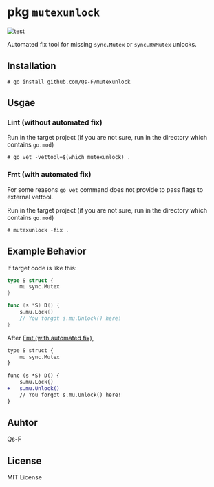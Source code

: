 # pkg `mutexunlock`

![test](../../actions/workflows/test.yml/badge.svg)

Automated fix tool for missing `sync.Mutex` or `sync.RWMutex` unlocks.

## Installation

```
# go install github.com/Qs-F/mutexunlock
```

## Usgae

### Lint (without automated fix)

Run in the target project (if you are not sure, run in the directory which contains `go.mod`)

```
# go vet -vettool=$(which mutexunlock) .
```

### Fmt (with automated fix)

For some reasons `go vet` command does not provide to pass flags to external vettool.  

Run in the target project (if you are not sure, run in the directory which contains `go.mod`)

```
# mutexunlock -fix .
```

## Example Behavior

If target code is like this:

```go
type S struct {
	mu sync.Mutex
}

func (s *S) D() {
	s.mu.Lock()
	// You forgot s.mu.Unlock() here!
}
```

After [Fmt (with automated fix)](#Fmt-(with-automated-fix)),

```diff go
type S struct {
	mu sync.Mutex
}

func (s *S) D() {
	s.mu.Lock()
+	s.mu.Unlock()
	// You forgot s.mu.Unlock() here!
}
```

## Auhtor

Qs-F

## License

MIT License
